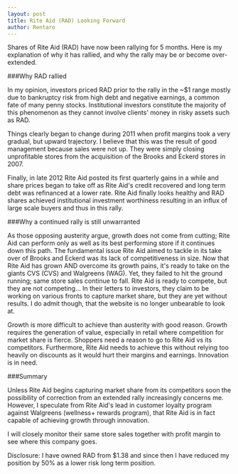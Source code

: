 ```yaml
---
layout: post
title: Rite Aid (RAD) Looking Forward
author: Rentaro
---
```


Shares of Rite Aid (RAD) have now been rallying for 5 months. Here is my explanation of why it has rallied, and why the rally may be or become over-extended.

###Why RAD rallied

In my opinion, investors priced RAD prior to the rally in the ~$1 range mostly due to bankruptcy risk from high debt and negative earnings, a common fate of many penny stocks. Institutional investors constitute the majority of this phenomenon as they cannot involve clients' money in risky assets such as RAD.

Things clearly began to change during 2011 when profit margins took a very gradual, but upward trajectory. I believe that this was the result of good management because sales were not up. They were simply closing unprofitable stores from the acquisition of the Brooks and Eckerd stores in 2007.

Finally, in late 2012 Rite Aid posted its first quarterly gains in a while and share prices began to take off as Rite Aid's credit recovered and long term debt was refinanced at a lower rate. Rite Aid finally looks healthy and RAD shares achieved institutional investment worthiness resulting in an influx of large scale buyers and thus in this rally.

###Why a continued rally is still unwarranted

As those opposing austerity argue, growth does not come from cutting; Rite Aid can perform only as well as its best performing store if it continues down this path. The fundamental issue Rite Aid aimed to tackle in its take over of Brooks and Eckerd was its lack of competitiveness in size. Now that Rite Aid has grown AND overcome its growth pains, it's ready to take on the giants CVS (CVS) and Walgreens (WAG). Yet, they failed to hit the ground running; same store sales continue to fall. Rite Aid is ready to compete, but they are not competing... In their letters to investors, they claim to be working on various fronts to capture market share, but they are yet without results. I do admit though, that the website is no longer unbearable to look at.

Growth is more difficult to achieve than austerity with good reason. Growth requires the generation of value, especially in retail where competition for market share is fierce. Shoppers need a reason to go to Rite Aid vs its competitors. Furthermore, Rite Aid needs to achieve this without relying too heavily on discounts as it would hurt their margins and earnings. Innovation is in need.

###Summary

Unless Rite Aid begins capturing market share from its competitors soon the possibility of correction from an extended rally increasingly concerns me. However, I speculate from Rite Aid's lead in customer loyalty program against Walgreens (wellness+ rewards program), that Rite Aid is in fact capable of achieving growth through innovation.

I will closely monitor their same store sales together with profit margin to see where this company goes.

Disclosure: I have owned RAD from $1.38 and since then I have reduced my position by 50% as a lower risk long term position.
